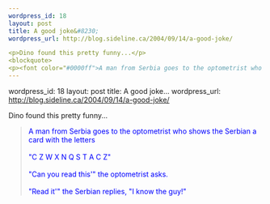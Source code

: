 ```yaml
--- 
wordpress_id: 18
layout: post
title: A good joke&#8230;
wordpress_url: http://blog.sideline.ca/2004/09/14/a-good-joke/

<p>Dino found this pretty funny...</p>
<blockquote>
<p><font color="#0000ff">A man from Serbia goes to the optometrist who shows the Serbian a card with the letters <br /><br />"C Z W X N Q S T A C Z" <br /><br />"Can you read this'" the optometrist asks. <br /><br />"Read it'" the Serbian replies, "I know the guy!"</font></p></blockquote>
--- 
```

wordpress_id: 18
layout: post
title: A good joke&#8230;
wordpress_url: http://blog.sideline.ca/2004/09/14/a-good-joke/

<p>Dino found this pretty funny...</p>
<blockquote>
<p><font color="#0000ff">A man from Serbia goes to the optometrist who shows the Serbian a card with the letters <br /><br />"C Z W X N Q S T A C Z" <br /><br />"Can you read this'" the optometrist asks. <br /><br />"Read it'" the Serbian replies, "I know the guy!"</font></p></blockquote>
